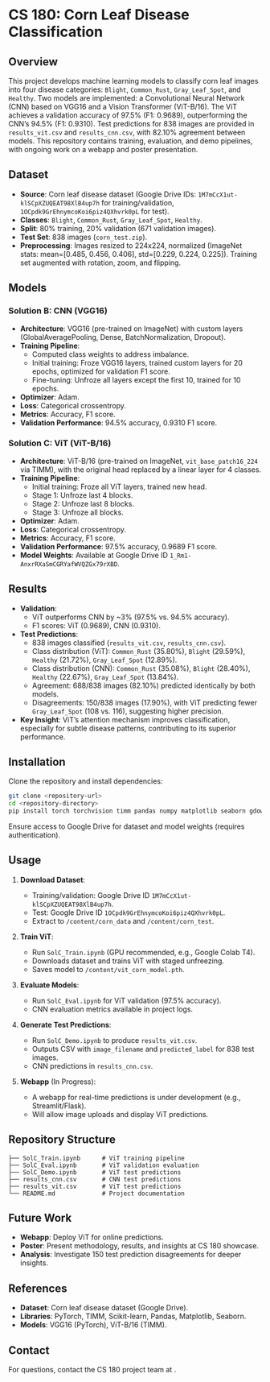 # CS 180: Corn Leaf Disease Classification

## Overview
This project develops machine learning models to classify corn leaf images into four disease categories: `Blight`, `Common_Rust`, `Gray_Leaf_Spot`, and `Healthy`. Two models are implemented: a Convolutional Neural Network (CNN) based on VGG16 and a Vision Transformer (ViT-B/16). The ViT achieves a validation accuracy of 97.5% (F1: 0.9689), outperforming the CNN’s 94.5% (F1: 0.9310). Test predictions for 838 images are provided in `results_vit.csv` and `results_cnn.csv`, with 82.10% agreement between models. This repository contains training, evaluation, and demo pipelines, with ongoing work on a webapp and poster presentation.

## Dataset
- **Source**: Corn leaf disease dataset (Google Drive IDs: `1M7mCcX1ut-klSCpXZUQEAT98XlB4up7h` for training/validation, `1OCpdk9GrEhnymcoKoi6piz4QXhvrk0pL` for test).
- **Classes**: `Blight`, `Common_Rust`, `Gray_Leaf_Spot`, `Healthy`.
- **Split**: 80% training, 20% validation (671 validation images).
- **Test Set**: 838 images (`corn_test.zip`).
- **Preprocessing**: Images resized to 224x224, normalized (ImageNet stats: mean=[0.485, 0.456, 0.406], std=[0.229, 0.224, 0.225]). Training set augmented with rotation, zoom, and flipping.

## Models
### Solution B: CNN (VGG16)
- **Architecture**: VGG16 (pre-trained on ImageNet) with custom layers (GlobalAveragePooling, Dense, BatchNormalization, Dropout).
- **Training Pipeline**:
  - Computed class weights to address imbalance.
  - Initial training: Froze VGG16 layers, trained custom layers for 20 epochs, optimized for validation F1 score.
  - Fine-tuning: Unfroze all layers except the first 10, trained for 10 epochs.
- **Optimizer**: Adam.
- **Loss**: Categorical crossentropy.
- **Metrics**: Accuracy, F1 score.
- **Validation Performance**: 94.5% accuracy, 0.9310 F1 score.

### Solution C: ViT (ViT-B/16)
- **Architecture**: ViT-B/16 (pre-trained on ImageNet, `vit_base_patch16_224` via TIMM), with the original head replaced by a linear layer for 4 classes.
- **Training Pipeline**:
  - Initial training: Froze all ViT layers, trained new head.
  - Stage 1: Unfroze last 4 blocks.
  - Stage 2: Unfroze last 8 blocks.
  - Stage 3: Unfroze all blocks.
- **Optimizer**: Adam.
- **Loss**: Categorical crossentropy.
- **Metrics**: Accuracy, F1 score.
- **Validation Performance**: 97.5% accuracy, 0.9689 F1 score.
- **Model Weights**: Available at Google Drive ID `1_Rm1-AnxrRXaSmCGRYafWVQZGx79rXBD`.

## Results
- **Validation**:
  - ViT outperforms CNN by ~3% (97.5% vs. 94.5% accuracy).
  - F1 scores: ViT (0.9689), CNN (0.9310).
- **Test Predictions**:
  - 838 images classified (`results_vit.csv`, `results_cnn.csv`).
  - Class distribution (ViT): `Common_Rust` (35.80%), `Blight` (29.59%), `Healthy` (21.72%), `Gray_Leaf_Spot` (12.89%).
  - Class distribution (CNN): `Common_Rust` (35.08%), `Blight` (28.40%), `Healthy` (22.67%), `Gray_Leaf_Spot` (13.84%).
  - Agreement: 688/838 images (82.10%) predicted identically by both models.
  - Disagreements: 150/838 images (17.90%), with ViT predicting fewer `Gray_Leaf_Spot` (108 vs. 116), suggesting higher precision.
- **Key Insight**: ViT’s attention mechanism improves classification, especially for subtle disease patterns, contributing to its superior performance.

## Installation
Clone the repository and install dependencies:
```bash
git clone <repository-url>
cd <repository-directory>
pip install torch torchvision timm pandas numpy matplotlib seaborn gdown
```

Ensure access to Google Drive for dataset and model weights (requires authentication).

## Usage
1. **Download Dataset**:
   - Training/validation: Google Drive ID `1M7mCcX1ut-klSCpXZUQEAT98XlB4up7h`.
   - Test: Google Drive ID `1OCpdk9GrEhnymcoKoi6piz4QXhvrk0pL`.
   - Extract to `/content/corn_data` and `/content/corn_test`.

2. **Train ViT**:
   - Run `SolC_Train.ipynb` (GPU recommended, e.g., Google Colab T4).
   - Downloads dataset and trains ViT with staged unfreezing.
   - Saves model to `/content/vit_corn_model.pth`.

3. **Evaluate Models**:
   - Run `SolC_Eval.ipynb` for ViT validation (97.5% accuracy).
   - CNN evaluation metrics available in project logs.

4. **Generate Test Predictions**:
   - Run `SolC_Demo.ipynb` to produce `results_vit.csv`.
   - Outputs CSV with `image_filename` and `predicted_label` for 838 test images.
   - CNN predictions in `results_cnn.csv`.

5. **Webapp** (In Progress):
   - A webapp for real-time predictions is under development (e.g., Streamlit/Flask).
   - Will allow image uploads and display ViT predictions.

## Repository Structure
```
├── SolC_Train.ipynb      # ViT training pipeline
├── SolC_Eval.ipynb       # ViT validation evaluation
├── SolC_Demo.ipynb       # ViT test predictions
├── results_cnn.csv       # CNN test predictions
├── results_vit.csv       # ViT test predictions
└── README.md             # Project documentation
```

## Future Work
- **Webapp**: Deploy ViT for online predictions.
- **Poster**: Present methodology, results, and insights at CS 180 showcase.
- **Analysis**: Investigate 150 test prediction disagreements for deeper insights.

## References
- **Dataset**: Corn leaf disease dataset (Google Drive).
- **Libraries**: PyTorch, TIMM, Scikit-learn, Pandas, Matplotlib, Seaborn.
- **Models**: VGG16 (PyTorch), ViT-B/16 (TIMM).

## Contact
For questions, contact the CS 180 project team at <your-email>.
